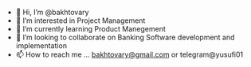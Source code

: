 - 👋 Hi, I’m @bakhtovary
- 👀 I’m interested in Project Management 
- 🌱 I’m currently learning Product Manegement
- 💞️ I’m looking to collaborate on Banking Software development and implementation
- 📫 How to reach me ... bakhtovary@gmail.com or telegram@yusufi01

<!---
bakhtovary/bakhtovary is a ✨ special ✨ repository because its `README.md` (this file) appears on your GitHub profile.
You can click the Preview link to take a look at your changes.
--->
